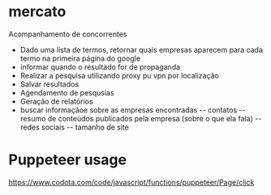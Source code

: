 # mercato

Acompanhamento de concorrentes

- Dado uma lista de termos, retornar quais empresas aparecem para cada termo na primeira página do google
- informar quando o resultado for de propaganda
- Realizar a pesquisa utilizando proxy pu vpn por localização
- Salvar resultados
- Agendamento de pesqusias
- Geração de relatórios
- buscar informaçãoe sobre as empresas encontradas
  -- contatos
  -- resumo de conteúdos publicados pela empresa (sobre o que ela fala)
  -- redes sociais
  -- tamanho de site

# Puppeteer usage

https://www.codota.com/code/javascript/functions/puppeteer/Page/click
